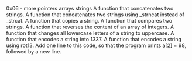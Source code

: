 0x06 - more pointers arrays strings
A function that concatenates two strings.
A function that concatenates two strings using _strncat instead of _strcat.
A function that copies a string.
A  function that compares two strings.
A function that reverses the content of an array of integers.
A function that changes all lowercase letters of a string to uppercase.
A function that encodes a string into 1337.
A  function that encodes a string using rot13.
Add one line to this code, so that the program prints a[2] = 98, followed by a new line.
